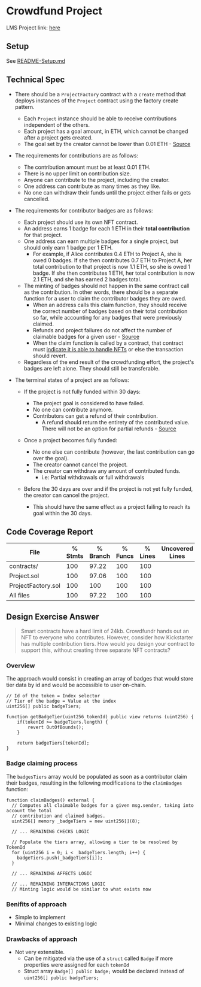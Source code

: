 # Crowdfund Project

LMS Project link: [here](https://learn.0xmacro.com/training/project-crowdfund/p/1)

## Setup

See [README-Setup.md](./README-Setup.md)

## Technical Spec

<!-- Here is the list the technical requirements of the project. We include them here by default for your first project, but for future projects we encourage you to develop a healthy habit of thinking + writing out the project specs and pasting them in your README. You may find you come up with additional specifications, in which case you should add them here.

The goal here is to help you think through the possible edge cases of all your contracts -->

- There should be a `ProjectFactory` contract with a `create` method that deploys instances of the `Project` contract using the factory create pattern.

  - Each `Project` instance should be able to receive contributions independent of the others.
  - Each project has a goal amount, in ETH, which cannot be changed after a project gets created.
  - The goal set by the creator cannot be lower than 0.01 ETH - [Source](https://discord.com/channels/870313767873962014/1062064790412996659/1062491858401497130)

- The requirements for contributions are as follows:

  - The contribution amount must be at least 0.01 ETH.
  - There is no upper limit on contribution size.
  - Anyone can contribute to the project, including the creator.
  - One address can contribute as many times as they like.
  - No one can withdraw their funds until the project either fails or gets cancelled.

- The requirements for contributor badges are as follows:

  - Each project should use its own NFT contract.
  - An address earns 1 badge for each 1 ETH in their **total contribution** for that project.
  - One address can earn multiple badges for a single project, but should only earn 1 badge per 1 ETH.
    - For example, if Alice contributes 0.4 ETH to Project A, she is owed 0 badges. If she then contributes 0.7 ETH to Project A, her total contribution to that project is now 1.1 ETH, so she is owed 1 badge. If she then contributes 1 ETH, her total contribution is now 2.1 ETH, and she has earned 2 badges total.
  - The minting of badges should not happen in the same contract call as the contribution. In other words, there should be a separate function for a user to claim the contributor badges they are owed.
    - When an address calls this claim function, they should receive the correct number of badges based on their total contribution so far, while accounting for any badges that were previously claimed.
    - Refunds and project failures do not affect the number of claimable badges for a given user - [Source](https://discord.com/channels/870313767873962014/1062064790412996659/1062583545681412108)
    - When the claim function is called by a contract, that contract must [indicate it is able to handle NFTs](https://stackoverflow.com/a/71191158) or else the transaction should revert.
  - Regardless of the end result of the crowdfunding effort, the project's badges are left alone. They should still be transferable.

- The terminal states of a project are as follows:

  - If the project is not fully funded within 30 days:

    - The project goal is considered to have failed.
    - No one can contribute anymore.
    - Contributors can get a refund of their contribution.
      - A refund should return the entirety of the contributed value. There will not be an option for partial refunds - [Source](https://discord.com/channels/870313767873962014/1062064790412996659/1062608486665560095)

  - Once a project becomes fully funded:

    - No one else can contribute (however, the last contribution can go over the goal).
    - The creator cannot cancel the project.
    - The creator can withdraw any amount of contributed funds.
      - i.e: Partial withdrawals or full withdrawals

  - Before the 30 days are over and if the project is not yet fully funded, the creator can cancel the project.
    - This should have the same effect as a project failing to reach its goal within the 30 days.

## Code Coverage Report

| File               | % Stmts | % Branch | % Funcs | % Lines | Uncovered Lines |
| ------------------ | ------- | -------- | ------- | ------- | --------------- |
| contracts/         | 100     | 97.22    | 100     | 100     |                 |
| Project.sol        | 100     | 97.06    | 100     | 100     |                 |
| ProjectFactory.sol | 100     | 100      | 100     | 100     |                 |
| All files          | 100     | 97.22    | 100     | 100     |                 |

## Design Exercise Answer

> Smart contracts have a hard limit of 24kb. Crowdfundr hands out an NFT to everyone who contributes. However, consider how Kickstarter has multiple contribution tiers. How would you design your contract to support this, without creating three separate NFT contracts?

### Overview

The approach would consist in creating an array of badges that would store tier data by id and would be accessible to user on-chain.

```solidity
// Id of the token = Index selector
// Tier of the badge = Value at the index
uint256[] public badgeTiers;

function getBadgeTier(uint256 tokenId) public view returns (uint256) {
    if(tokenId >= badgeTiers.length) {
        revert OutOfBounds();
    }

    return badgeTiers[tokenId];
}
```

### Badge claiming process

The `badgesTiers` array would be populated as soon as a contributor claim their badges, resulting in the following modifications to the `claimBadges` function:

```solidity
function claimBadges() external {
  // Computes all claimable badges for a given msg.sender, taking into account the total
  // contribution and claimed badges.
  uint256[] memory _badgeTiers = new uint256[](8);

  // ... REMAINING CHECKS LOGIC

  // Populate the tiers array, allowing a tier to be resolved by TokenId
  for (uint256 i = 0; i < _badgeTiers.length; i++) {
    badgeTiers.push(_badgeTiers[i]);
  }

  // ... REMAINING AFFECTS LOGIC

  // ... REMAINING INTERACTIONS LOGIC
  // Minting logic would be similar to what exists now

```

### Benifits of approach

- Simple to implement
- Minimal changes to existing logic

### Drawbacks of approach

- Not very extensible.
  - Can be mitigated via the use of a `struct` called `Badge` if more properties were assigned for each `tokenId`
  - Struct array `Badge[] public badge;` would be declared instead of `uint256[] public badgeTiers;`
